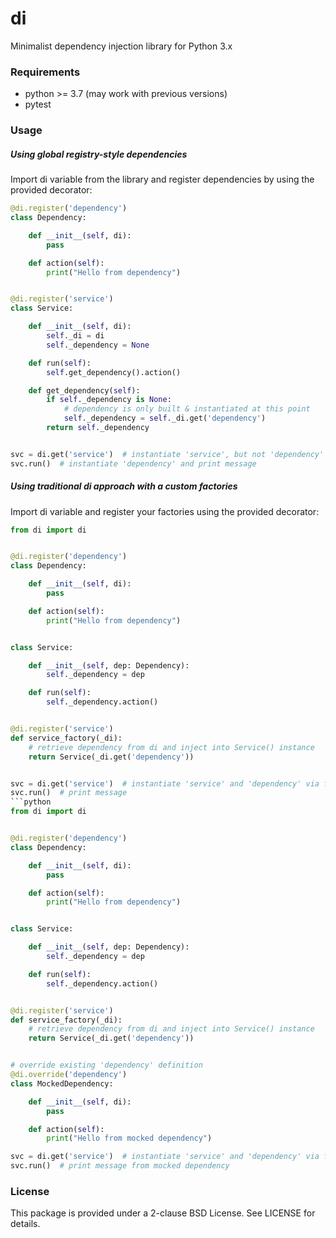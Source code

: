 # di

Minimalist dependency injection library for Python 3.x

### Requirements
  - python >= 3.7 (may work with previous versions) 
  - pytest 
  
### Usage  

##### Using global registry-style dependencies
Import di variable from the library and register dependencies by using the provided decorator:
```python
@di.register('dependency')
class Dependency:

    def __init__(self, di):
        pass

    def action(self):
        print("Hello from dependency")


@di.register('service')
class Service:

    def __init__(self, di):
        self._di = di
        self._dependency = None

    def run(self):
        self.get_dependency().action()

    def get_dependency(self):
        if self._dependency is None:
            # dependency is only built & instantiated at this point
            self._dependency = self._di.get('dependency')
        return self._dependency


svc = di.get('service')  # instantiate 'service', but not 'dependency' yet,as it was not referenced
svc.run()  # instantiate 'dependency' and print message
```

##### Using traditional di approach with a custom factories
Import di variable and register your factories using the provided decorator:
```python
from di import di


@di.register('dependency')
class Dependency:

    def __init__(self, di):
        pass

    def action(self):
        print("Hello from dependency")


class Service:

    def __init__(self, dep: Dependency):
        self._dependency = dep

    def run(self):
        self._dependency.action()


@di.register('service')
def service_factory(_di):
    # retrieve dependency from di and inject into Service() instance
    return Service(_di.get('dependency'))


svc = di.get('service')  # instantiate 'service' and 'dependency' via factory
svc.run()  # print message
```python
from di import di


@di.register('dependency')
class Dependency:

    def __init__(self, di):
        pass

    def action(self):
        print("Hello from dependency")


class Service:

    def __init__(self, dep: Dependency):
        self._dependency = dep

    def run(self):
        self._dependency.action()


@di.register('service')
def service_factory(_di):
    # retrieve dependency from di and inject into Service() instance
    return Service(_di.get('dependency'))


# override existing 'dependency' definition
@di.override('dependency')
class MockedDependency:

    def __init__(self, di):
        pass

    def action(self):
        print("Hello from mocked dependency")

svc = di.get('service')  # instantiate 'service' and 'dependency' via factory
svc.run()  # print message from mocked dependency
```

### License

This package is provided under a 2-clause BSD License. See LICENSE for details.

